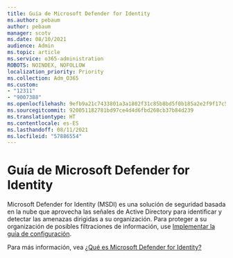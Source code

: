 ```yaml
---
title: Guía de Microsoft Defender for Identity
ms.author: pebaum
author: pebaum
manager: scotv
ms.date: 08/10/2021
audience: Admin
ms.topic: article
ms.service: o365-administration
ROBOTS: NOINDEX, NOFOLLOW
localization_priority: Priority
ms.collection: Adm_O365
ms.custom:
- "12311"
- "9007388"
ms.openlocfilehash: 9efb9a21c7433801a3a1802f31c85b8bd5f0b185a2e2f9f17c5a49bb4cfed7a5
ms.sourcegitcommit: 920051182781bd97ce4d4d6fbd268cb37b84d239
ms.translationtype: HT
ms.contentlocale: es-ES
ms.lasthandoff: 08/11/2021
ms.locfileid: "57886554"
---
```

# <a name="microsoft-defender-for-identity-guide"></a>Guía de Microsoft Defender for Identity

Microsoft Defender for Identity (MSDI) es una solución de seguridad basada en la nube que aprovecha las señales de Active Directory para identificar y detectar las amenazas dirigidas a su organización. Para proteger a su organización de posibles filtraciones de información, use [Implementar la guía de configuración](https://portal.office.com/adminportal/home?#/modernonboarding/microsoftdefenderforidentitysetupguide). 

Para más información, vea [¿Qué es Microsoft Defender for Identity?](https://docs.microsoft.com/defender-for-identity/what-is)  

